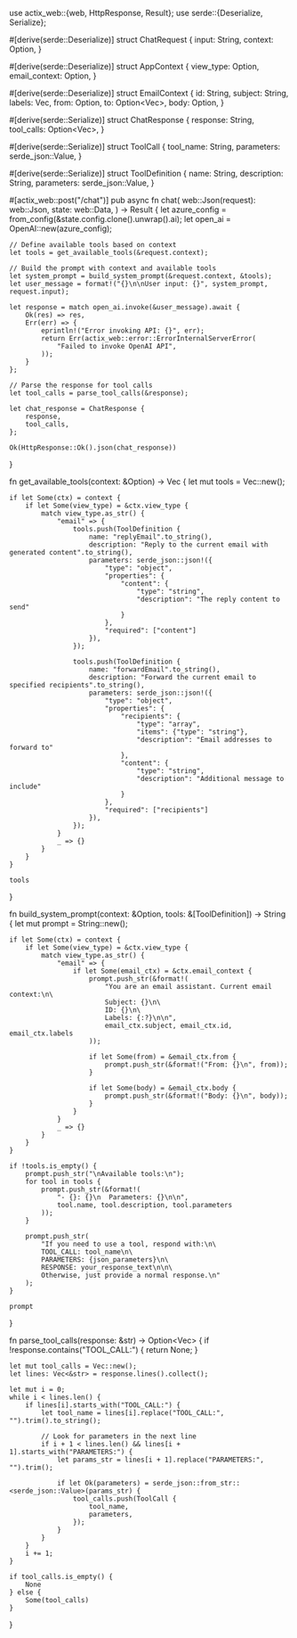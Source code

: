 use actix_web::{web, HttpResponse, Result};
use serde::{Deserialize, Serialize};

#[derive(serde::Deserialize)]
struct ChatRequest {
    input: String,
    context: Option<AppContext>,
}

#[derive(serde::Deserialize)]
struct AppContext {
    view_type: Option<String>,
    email_context: Option<EmailContext>,
}

#[derive(serde::Deserialize)]
struct EmailContext {
    id: String,
    subject: String,
    labels: Vec<String>,
    from: Option<String>,
    to: Option<Vec<String>>,
    body: Option<String>,
}

#[derive(serde::Serialize)]
struct ChatResponse {
    response: String,
    tool_calls: Option<Vec<ToolCall>>,
}

#[derive(serde::Serialize)]
struct ToolCall {
    tool_name: String,
    parameters: serde_json::Value,
}

#[derive(serde::Serialize)]
struct ToolDefinition {
    name: String,
    description: String,
    parameters: serde_json::Value,
}

#[actix_web::post("/chat")]
pub async fn chat(
    web::Json(request): web::Json<ChatRequest>,
    state: web::Data<AppState>,
) -> Result<HttpResponse> {
    let azure_config = from_config(&state.config.clone().unwrap().ai);
    let open_ai = OpenAI::new(azure_config);
    
    // Define available tools based on context
    let tools = get_available_tools(&request.context);
    
    // Build the prompt with context and available tools
    let system_prompt = build_system_prompt(&request.context, &tools);
    let user_message = format!("{}\n\nUser input: {}", system_prompt, request.input);
    
    let response = match open_ai.invoke(&user_message).await {
        Ok(res) => res,
        Err(err) => {
            eprintln!("Error invoking API: {}", err);
            return Err(actix_web::error::ErrorInternalServerError(
                "Failed to invoke OpenAI API",
            ));
        }
    };

    // Parse the response for tool calls
    let tool_calls = parse_tool_calls(&response);

    let chat_response = ChatResponse {
        response,
        tool_calls,
    };

    Ok(HttpResponse::Ok().json(chat_response))
}

fn get_available_tools(context: &Option<AppContext>) -> Vec<ToolDefinition> {
    let mut tools = Vec::new();
    
    if let Some(ctx) = context {
        if let Some(view_type) = &ctx.view_type {
            match view_type.as_str() {
                "email" => {
                    tools.push(ToolDefinition {
                        name: "replyEmail".to_string(),
                        description: "Reply to the current email with generated content".to_string(),
                        parameters: serde_json::json!({
                            "type": "object",
                            "properties": {
                                "content": {
                                    "type": "string",
                                    "description": "The reply content to send"
                                }
                            },
                            "required": ["content"]
                        }),
                    });
                    
                    tools.push(ToolDefinition {
                        name: "forwardEmail".to_string(),
                        description: "Forward the current email to specified recipients".to_string(),
                        parameters: serde_json::json!({
                            "type": "object",
                            "properties": {
                                "recipients": {
                                    "type": "array",
                                    "items": {"type": "string"},
                                    "description": "Email addresses to forward to"
                                },
                                "content": {
                                    "type": "string",
                                    "description": "Additional message to include"
                                }
                            },
                            "required": ["recipients"]
                        }),
                    });
                }
                _ => {}
            }
        }
    }
    
    tools
}

fn build_system_prompt(context: &Option<AppContext>, tools: &[ToolDefinition]) -> String {
    let mut prompt = String::new();
    
    if let Some(ctx) = context {
        if let Some(view_type) = &ctx.view_type {
            match view_type.as_str() {
                "email" => {
                    if let Some(email_ctx) = &ctx.email_context {
                        prompt.push_str(&format!(
                            "You are an email assistant. Current email context:\n\
                            Subject: {}\n\
                            ID: {}\n\
                            Labels: {:?}\n\n",
                            email_ctx.subject, email_ctx.id, email_ctx.labels
                        ));
                        
                        if let Some(from) = &email_ctx.from {
                            prompt.push_str(&format!("From: {}\n", from));
                        }
                        
                        if let Some(body) = &email_ctx.body {
                            prompt.push_str(&format!("Body: {}\n", body));
                        }
                    }
                }
                _ => {}
            }
        }
    }
    
    if !tools.is_empty() {
        prompt.push_str("\nAvailable tools:\n");
        for tool in tools {
            prompt.push_str(&format!(
                "- {}: {}\n  Parameters: {}\n\n",
                tool.name, tool.description, tool.parameters
            ));
        }
        
        prompt.push_str(
            "If you need to use a tool, respond with:\n\
            TOOL_CALL: tool_name\n\
            PARAMETERS: {json_parameters}\n\
            RESPONSE: your_response_text\n\n\
            Otherwise, just provide a normal response.\n"
        );
    }
    
    prompt
}

fn parse_tool_calls(response: &str) -> Option<Vec<ToolCall>> {
    if !response.contains("TOOL_CALL:") {
        return None;
    }
    
    let mut tool_calls = Vec::new();
    let lines: Vec<&str> = response.lines().collect();
    
    let mut i = 0;
    while i < lines.len() {
        if lines[i].starts_with("TOOL_CALL:") {
            let tool_name = lines[i].replace("TOOL_CALL:", "").trim().to_string();
            
            // Look for parameters in the next line
            if i + 1 < lines.len() && lines[i + 1].starts_with("PARAMETERS:") {
                let params_str = lines[i + 1].replace("PARAMETERS:", "").trim();
                
                if let Ok(parameters) = serde_json::from_str::<serde_json::Value>(params_str) {
                    tool_calls.push(ToolCall {
                        tool_name,
                        parameters,
                    });
                }
            }
        }
        i += 1;
    }
    
    if tool_calls.is_empty() {
        None
    } else {
        Some(tool_calls)
    }
}